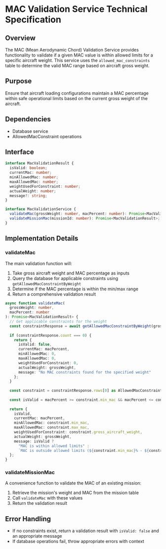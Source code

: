 # MAC Validation Service Technical Specification

## Overview
The MAC (Mean Aerodynamic Chord) Validation Service provides functionality to validate if a given MAC value is within allowed limits for a specific aircraft weight. This service uses the `allowed_mac_constraints` table to determine the valid MAC range based on aircraft gross weight.

## Purpose
Ensure that aircraft loading configurations maintain a MAC percentage within safe operational limits based on the current gross weight of the aircraft.

## Dependencies
- Database service
- AllowedMacConstraint operations

## Interface

```typescript
interface MacValidationResult {
  isValid: boolean;
  currentMac: number;
  minAllowedMac: number;
  maxAllowedMac: number;
  weightUsedForConstraint: number;
  actualWeight: number;
  message?: string;
}

interface MacValidationService {
  validateMac(grossWeight: number, macPercent: number): Promise<MacValidationResult>;
  validateMissionMac(missionId: number): Promise<MacValidationResult>;
}
```

## Implementation Details

### validateMac
The main validation function will:
1. Take gross aircraft weight and MAC percentage as inputs
2. Query the database for applicable constraints using `getAllowedMacConstraintByWeight`
3. Determine if the MAC percentage is within the min/max range
4. Return a comprehensive validation result

```typescript
async function validateMac(
  grossWeight: number, 
  macPercent: number
): Promise<MacValidationResult> {
  // Get applicable constraints for the weight
  const constraintResponse = await getAllowedMacConstraintByWeight(grossWeight);
  
  if (constraintResponse.count === 0) {
    return {
      isValid: false,
      currentMac: macPercent,
      minAllowedMac: 0,
      maxAllowedMac: 0,
      weightUsedForConstraint: 0,
      actualWeight: grossWeight,
      message: "No MAC constraints found for the specified weight"
    };
  }
  
  const constraint = constraintResponse.rows[0] as AllowedMacConstraint;
  
  const isValid = macPercent >= constraint.min_mac && macPercent <= constraint.max_mac;
  
  return {
    isValid,
    currentMac: macPercent,
    minAllowedMac: constraint.min_mac,
    maxAllowedMac: constraint.max_mac,
    weightUsedForConstraint: constraint.gross_aircraft_weight,
    actualWeight: grossWeight,
    message: isValid ? 
      "MAC is within allowed limits" : 
      `MAC is outside allowed limits (${constraint.min_mac}% - ${constraint.max_mac}%)`
  };
}
```

### validateMissionMac
A convenience function to validate the MAC of an existing mission:
1. Retrieve the mission's weight and MAC from the mission table
2. Call `validateMac` with these values
3. Return the validation result

## Error Handling
- If no constraints exist, return a validation result with `isValid: false` and an appropriate message
- If database operations fail, throw appropriate errors with context